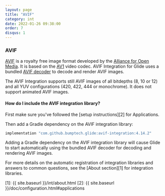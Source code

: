 ```yaml
---
layout: page
title: "AVIF"
category: int
date: 2022-01-26 09:38:00
order: 7
disqus: 1
---
```


### AVIF

[AVIF](https://developer.android.com/about/versions/12/features#avif) is a royalty free image format developed by the [Alliance for Open Media](https://aomedia.org). It is based on the [AV1](https://en.wikipedia.org/wiki/AV1) video codec. AVIF Integration for Glide uses a bundled [AVIF decoder](https://github.com/AOMediaCodec/libavif) to decode and render AVIF images.

The AVIF Integration supports still AVIF images of all bitdepths (8, 10 or 12) and all YUV configurations (420, 422, 444 or monochrome). It does not support animated AVIF images.


#### How do I include the AVIF integration library?
First make sure you've followed the [setup instructions][2] for Applications.

Then add a Gradle dependency on the AVIF integration library:

```groovy
implementation "com.github.bumptech.glide:avif-integration:4.14.2"
```

Adding a Gradle dependency on the AVIF integration library will cause Glide to start automatically using the bundled AVIF decoder for decoding and rendering AVIF images.

For more details on the automatic registration of integration libraries and answers to common questions, see the [About section][1] for integration libraries.

[1]: {{ site.baseurl }}/int/about.html
[2]: {{ site.baseurl }}/doc/configuration.html#applications
